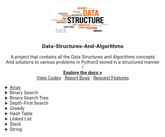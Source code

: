 ﻿<a name="readme-top"></a>

<!-- PROJECT LOGO -->
<br />
<div align="center">
  <a href="https://github.com/ankitguptamdp/Data-Structures-And-Algorithms/">
    <img src="Resources/Images/Data-Structures-And-Algorithms.jpg" alt="Logo" width="200" height="100">
  </a>

<h3 align="center">Data-Structures-And-Algorithms</h3>

  <p align="center">
    A project that contains all the Data Structures and Algorithms concepts 
    <br />
    And solutions to various problems in Python3 stored in a structured manner !
    <br />
    <a href="https://github.com/ankitguptamdp/Data-Structures-And-Algorithms/tree/main/Documents/"><strong>Explore the docs »</strong></a>
    <br />
    <a href="https://github.com/ankitguptamdp/Data-Structures-And-Algorithms/tree/main/Codes/">View Codes</a>
    ·
    <a href="mailto:ankitguptamdp@gmail.com">Report Bugs</a>
    ·
    <a href="mailto:ankitguptamdp@gmail.com">Request Features</a>
  </p>
</div>

<details>
<summary><a href="https://github.com/ankitguptamdp/Data-Structures-And-Algorithms/tree/main/Codes/Array">Array</a></summary>

| #                                    | Problem                                                                                                                                                           | Solution                                                                                                                                                                                         | Difficulty | Status | Tags                                                  |
|--------------------------------------|-------------------------------------------------------------------------------------------------------------------------------------------------------------------|--------------------------------------------------------------------------------------------------------------------------------------------------------------------------------------------------|------------|--------|-------------------------------------------------------|
| [0026](https://youtu.be/DEJAZBq0FDA) | [Remove Duplicates From Sorted Array](https://leetcode.com/problems/remove-duplicates-from-sorted-array/)                                                         | [Python3](https://github.com/ankitguptamdp/Data-Structures-And-Algorithms/blob/main/Codes/Array/0026%20-%20Remove%20Duplicates%20From%20Sorted%20Array.py)                                       | Easy       | Solved | Array, Two Pointers                                   |
| [0027](https://youtu.be/Pcd1ii9P9ZI) | [Remove Element](https://leetcode.com/problems/remove-element/)                                                                                                   | [Python3](https://github.com/ankitguptamdp/Data-Structures-And-Algorithms/blob/main/Codes/Array/0027%20-%20Remove%20Element.py)                                                                  | Easy       | Solved | Array, Two Pointers                                   |
| [0054](https://youtu.be/BJnMZNwUk1M) | [Spiral Matrix](https://leetcode.com/problems/spiral-matrix/)                                                                                                     | [Python3](https://github.com/ankitguptamdp/Data-Structures-And-Algorithms/blob/main/Codes/Array/0054%20-%20Spiral%20Matrix.py)                                                                   | Medium     | Solved | Array, Matrix, Simulation                             |
| [1313](https://youtu.be/r6uJX0zD0MQ) | [Decompress Run Length Encoded List](https://leetcode.com/problems/decompress-run-length-encoded-list/)                                                           | [Python3](https://github.com/ankitguptamdp/Data-Structures-And-Algorithms/blob/main/Codes/Array/1313%20-%20Decompress%20Run%20Length%20Encoded%20List.py)                                        | Easy       | Solved | Array                                                 |
| [1365](https://youtu.be/eHqwoWiMDfY) | [How Many Numbers Are Smaller Than The Current Number](https://leetcode.com/problems/how-many-numbers-are-smaller-than-the-current-number/)                       | [Python3](https://github.com/ankitguptamdp/Data-Structures-And-Algorithms/blob/main/Codes/Array/1365%20-%20How%20Many%20Numbers%20Are%20Smaller%20Than%20The%20Current%20Number.py)              | Easy       | Solved | Array, Counting Sort, Hash Table, Sorting             |
| [1389](https://youtu.be/Hlfs4StVd-o) | [Create Target Array In The Given Order](https://leetcode.com/problems/create-target-array-in-the-given-order/)                                                   | [Python3](https://github.com/ankitguptamdp/Data-Structures-And-Algorithms/blob/main/Codes/Array/1389%20-%20Create%20Target%20Array%20In%20The%20Given%20Order.py)                                | Easy       | Solved | Array, Simulation                                     |
| [1431](https://youtu.be/xBpYKQzjjnM) | [Kids With The Greatest Number Of Candies](https://leetcode.com/problems/kids-with-the-greatest-number-of-candies/)                                               | [Python3](https://github.com/ankitguptamdp/Data-Structures-And-Algorithms/blob/main/Codes/Array/1431%20-%20Kids%20With%20The%20Greatest%20Number%20Of%20Candies.py)                              | Easy       | Solved | Array                                                 |
| [1470](https://youtu.be/IvIKD_EU8BY) | [Shuffle The Array](https://leetcode.com/problems/shuffle-the-array/)                                                                                             | [Python3](https://github.com/ankitguptamdp/Data-Structures-And-Algorithms/blob/main/Codes/Array/1470%20-%20Shuffle%20The%20Array.py)                                                             | Easy       | Solved | Array                                                 |
| [1480](https://youtu.be/3uMmKCZ_9Go) | [Running Sum Of 1d Array](https://leetcode.com/problems/running-sum-of-1d-array/)                                                                                 | [Python3](https://github.com/ankitguptamdp/Data-Structures-And-Algorithms/blob/main/Codes/Array/1480%20-%20Running%20Sum%20Of%201d%20Array.py)                                                   | Easy       | Solved | Array, Prefix Sum                                     |
| [1512](https://youtu.be/BqhDFUo1rjs) | [Number Of Good Pairs](https://leetcode.com/problems/number-of-good-pairs/)                                                                                       | [Python3](https://github.com/ankitguptamdp/Data-Structures-And-Algorithms/blob/main/Codes/Array/1512%20-%20Number%20Of%20Good%20Pairs.py)                                                        | Easy       | Solved | Array, Counting, Hash Table, Math                     |
| [1637](https://youtu.be/6XnvNCTyJP4) | [Widest Vertical Area Between Two Points Containing No Points](https://leetcode.com/problems/widest-vertical-area-between-two-points-containing-no-points/)       | [Python3](https://github.com/ankitguptamdp/Data-Structures-And-Algorithms/blob/main/Codes/Array/1637%20-%20Widest%20Vertical%20Area%20Between%20Two%20Points%20Containing%20No%20Points.py)      | Easy       | Solved | Array, Sorting                                        |
| [1672](https://youtu.be/Aap1zzi70Pg) | [Richest Customer Wealth](https://leetcode.com/problems/richest-customer-wealth/)                                                                                 | [Python3](https://github.com/ankitguptamdp/Data-Structures-And-Algorithms/blob/main/Codes/Array/1672%20-%20Richest%20Customer%20Wealth.py)                                                       | Easy       | Solved | Array, Matrix                                         |
| [1684](https://youtu.be/CFa2TgIHMN0) | [Count The Number Of Consistent Strings](https://leetcode.com/problems/count-the-number-of-consistent-strings/)                                                   | [Python3](https://github.com/ankitguptamdp/Data-Structures-And-Algorithms/blob/main/Codes/Array/1684%20-%20Count%20The%20Number%20Of%20Consistent%20Strings.py)                                  | Easy       | Solved | Array, Bit Manipulation, Counting, Hash Table, String |
| [1720](https://youtu.be/FZBkXnDxCLg) | [Decode XORed Array](https://leetcode.com/problems/decode-xored-array/)                                                                                           | [Python3](https://github.com/ankitguptamdp/Data-Structures-And-Algorithms/blob/main/Codes/Array/1720%20-%20Decode%20XORed%20Array.py)                                                            | Easy       | Solved | Array, Bit Manipulation                               |
| [1816](https://youtu.be/2_B2ZUBRYQQ) | [Truncate Sentence](https://leetcode.com/problems/truncate-sentence/)                                                                                             | [Python3](https://github.com/ankitguptamdp/Data-Structures-And-Algorithms/blob/main/Codes/Array/1816%20-%20Truncate%20Sentence.py)                                                               | Easy       | Solved | Array, String                                         |
| [1920](https://youtu.be/1svjL7Docuo) | [Build Array From Permutation](https://leetcode.com/problems/build-array-from-permutation/)                                                                       | [Python3](https://github.com/ankitguptamdp/Data-Structures-And-Algorithms/blob/main/Codes/Array/1920%20-%20Build%20Array%20From%20Permutation.py)                                                | Easy       | Solved | Array, Simulation                                     |
| [1929](https://youtu.be/68isPRHgcFQ) | [Concatenation Of Array](https://leetcode.com/problems/concatenation-of-array/)                                                                                   | [Python3](https://github.com/ankitguptamdp/Data-Structures-And-Algorithms/blob/main/Codes/Array/1929%20-%20Concatenation%20Of%20Array.py)                                                        | Easy       | Solved | Array, Simulation                                     |
| [2011](https://youtu.be/fd0n3ubk5uo) | [Final Value Of Variable After Performing Operations](https://leetcode.com/problems/final-value-of-variable-after-performing-operations/)                         | [Python3](https://github.com/ankitguptamdp/Data-Structures-And-Algorithms/blob/main/Codes/Array/2011%20-%20Final%20Value%20Of%20Variable%20After%20Performing%20Operations.py)                   | Easy       | Solved | Array, Simulation, String                             |
| [2037](https://youtu.be/wS7Ag33hf8E) | [Minimum Number Of Moves To Seat Everyone](https://leetcode.com/problems/minimum-number-of-moves-to-seat-everyone/)                                               | [Python3](https://github.com/ankitguptamdp/Data-Structures-And-Algorithms/blob/main/Codes/Array/2037%20-%20Minimum%20Number%20Of%20Moves%20To%20Seat%20Everyone.py)                              | Easy       | Solved | Array, Counting Sort, Greedy, Sorting                 |
| [2114](https://youtu.be/9c5GeChF1vY) | [Maximum Number Of Words Found In Sentences](https://leetcode.com/problems/maximum-number-of-words-found-in-sentences/)                                           | [Python3](https://github.com/ankitguptamdp/Data-Structures-And-Algorithms/blob/main/Codes/Array/2114%20-%20Maximum%20Number%20Of%20Words%20Found%20In%20Sentences.py)                            | Easy       | Solved | Array, String                                         |
| [2574](https://youtu.be/KNrJZIGO9s0) | [Left And Right Sum Differences](https://leetcode.com/problems/left-and-right-sum-differences/)                                                                   | [Python3](https://github.com/ankitguptamdp/Data-Structures-And-Algorithms/blob/main/Codes/Array/2574%20-%20Left%20And%20Right%20Sum%20Differences.py)                                            | Easy       | Solved | Array, Prefix Sum                                     |
| [2798](https://youtu.be/2AJL4Oh1snk) | [Number of Employees Who Met the Target](https://leetcode.com/problems/number-of-employees-who-met-the-target/)                                                   | [Python3](https://github.com/ankitguptamdp/Data-Structures-And-Algorithms/blob/main/Codes/Array/2798%20-%20Number%20Of%20Employees%20Who%20Met%20The%20Target.py)                                | Easy       | Solved | Array                                                 |
| [2824](https://youtu.be/JFv928_0_L4) | [Count Pairs Whose Sum Is Less Than Target](https://leetcode.com/problems/count-pairs-whose-sum-is-less-than-target/)                                             | [Python3](https://github.com/ankitguptamdp/Data-Structures-And-Algorithms/blob/main/Codes/Array/2824%20-%20Count%20Pairs%20Whose%20Sum%20Is%20Less%20Than%20Target.py)                           | Easy       | Solved | Array, Binary Search, Sorting, Two Pointers           |
| [2942](https://youtu.be/gJCrdytYtDY) | [Find Words Containing Character](https://leetcode.com/problems/find-words-containing-character/)                                                                 | [Python3](https://github.com/ankitguptamdp/Data-Structures-And-Algorithms/blob/main/Codes/Array/2942%20-%20Find%20Words%20Containing%20Character.py)                                             | Easy       | Solved | Array, String                                         |
| [3065](https://youtu.be/dtHct-Tg2r0) | [Minimum Operations To Exceed Threshold Value I](https://leetcode.com/problems/minimum-operations-to-exceed-threshold-value-i/)                                   | [Python3](https://github.com/ankitguptamdp/Data-Structures-And-Algorithms/blob/main/Codes/Array/3065%20-%20Minimum%20Operations%20To%20Exceed%20Threshold%20Value%20I.py)                        | Easy       | Solved | Array                                                 |
| [3190](https://youtu.be/b-UBMai1bGM) | [Find Minimum Operations To Make All Elements Divisible By Three](https://leetcode.com/problems/find-minimum-operations-to-make-all-elements-divisible-by-three/) | [Python3](https://github.com/ankitguptamdp/Data-Structures-And-Algorithms/blob/main/Codes/Array/3190%20-%20Find%20Minimum%20Operations%20To%20Make%20All%20Elements%20Divisible%20By%20Three.py) | Easy       | Solved | Array, Math                                           |
| [3285](https://youtu.be/viSFHilMTOI) | [Find Indices Of Stable Mountains](https://leetcode.com/problems/find-indices-of-stable-mountains/)                                                               | [Python3](https://github.com/ankitguptamdp/Data-Structures-And-Algorithms/blob/main/Codes/Array/3285%20-%20Find%20Indices%20Of%20Stable%20Mountains.py)                                          | Easy       | Solved | Array                                                 |
| [3289](https://youtu.be/7hfwVVnLmxc) | [The Two Sneaky Numbers Of Digitville](https://leetcode.com/problems/the-two-sneaky-numbers-of-digitville/)                                                       | [Python3](https://github.com/ankitguptamdp/Data-Structures-And-Algorithms/blob/main/Codes/Array/3289%20-%20The%20Two%20Sneaky%20Numbers%20Of%20Digitville.py)                                    | Easy       | Solved | Array, Hash Table, Math                               |
| [3427](https://youtu.be/4lx3AnuIoNQ) | [Sum Of Variable Length Subarrays](https://leetcode.com/problems/sum-of-variable-length-subarrays/)                                                               | [Python3](https://github.com/ankitguptamdp/Data-Structures-And-Algorithms/blob/main/Codes/Array/3427%20-%20Sum%20Of%20Variable%20Length%20Subarrays.py)                                          | Easy       | Solved | Array, Prefix Sum                                     |
| [3467](https://youtu.be/AUKH91yA9Ww) | [Transform Array By Parity](https://leetcode.com/problems/transform-array-by-parity/)                                                                             | [Python3](https://github.com/ankitguptamdp/Data-Structures-And-Algorithms/blob/main/Codes/Array/3467%20-%20Transform%20Array%20By%20Parity.py)                                                   | Easy       | Solved | Array, Counting, Sorting                              |
| [3512](https://youtu.be/KZVQQHKZO4k) | [Minimum Operations To Make Array Sum Divisible By K](https://leetcode.com/problems/minimum-operations-to-make-array-sum-divisible-by-k/)                         | [Python3](https://github.com/ankitguptamdp/Data-Structures-And-Algorithms/blob/main/Codes/Array/3512%20-%20Minimum%20Operations%20To%20Make%20Array%20Sum%20Divisible%20By%20K.py)               | Easy       | Solved | Array, Math                                           |

</details>

<details>
<summary>Binary Search</summary>

| #    | Problem                                                                                         | Solution                                                                                                                                                        | Difficulty | Status | Tags                         |
|------|-------------------------------------------------------------------------------------------------|-----------------------------------------------------------------------------------------------------------------------------------------------------------------|------------|--------|------------------------------|
| 0033 | [Search In Rotated Sorted Array](https://leetcode.com/problems/search-in-rotated-sorted-array/) | [Python3](https://github.com/ankitguptamdp/Data-Structures-And-Algorithms/blob/main/Codes/Binary%20Search/0033%20-%20Search%20In%20Rotated%20Sorted%20Array.py) | Medium     | Solved | Array, Binary Search         |
| 0074 | [Search A 2D Matrix](https://leetcode.com/problems/search-a-2d-matrix/)                         | [Python3](https://github.com/ankitguptamdp/Data-Structures-And-Algorithms/blob/main/Codes/Binary%20Search/0074%20-%20Search%20A%202D%20Matrix.py)               | Medium     | Solved | Array, Binary Search, Matrix |

</details>

<details>
<summary>Binary Search Tree</summary>

| #    | Problem                                                                                                                 | Solution                                                                                                                                                                               | Difficulty | Status | Tags                            |
|------|-------------------------------------------------------------------------------------------------------------------------|----------------------------------------------------------------------------------------------------------------------------------------------------------------------------------------|------------|--------|---------------------------------|
| 0108 | [Convert Sorted Array To Binary Search Tree](https://leetcode.com/problems/convert-sorted-array-to-binary-search-tree/) | [Python3](https://github.com/ankitguptamdp/Data-Structures-And-Algorithms/blob/main/Codes/Binary%20Search%20Tree/0108%20-%20Convert%20Sorted%20Array%20To%20Binary%20Search%20Tree.py) | Easy       | Solved | Array, Divide and Conquer, Tree |
| 0173 | [Binary Search Tree Iterator](https://leetcode.com/problems/binary-search-tree-iterator/)                               | [Python3](https://github.com/ankitguptamdp/Data-Structures-And-Algorithms/blob/main/Codes/Binary%20Search%20Tree/0173%20-%20Binary%20Search%20Tree%20Iterator.py)                      | Medium     | Solved | Stack, Tree, Design             |
| 0230 | [Kth Smallest Element In A BST](https://leetcode.com/problems/kth-smallest-element-in-a-bst/)                           | [Python3](https://github.com/ankitguptamdp/Data-Structures-And-Algorithms/blob/main/Codes/Binary%20Search%20Tree/0230%20-%20Kth%20Smallest%20Element%20In%20A%20BST.py)                | Medium     | Solved | Tree, Depth-First Search        |

</details>

<details>
<summary>Depth-First Search</summary>

| #    | Problem                                                                                   | Solution                                                                                                                                                        | Difficulty | Status | Tags                      |
|------|-------------------------------------------------------------------------------------------|-----------------------------------------------------------------------------------------------------------------------------------------------------------------|------------|--------|---------------------------|
| 0110 | [Balanced Binary Tree](https://leetcode.com/problems/balanced-binary-tree/)               | [Python3](https://github.com/ankitguptamdp/Data-Structures-And-Algorithms/blob/main/Codes/Depth-First%20Search/0110%20-%20Balanced%20Binary%20Tree.py)          | Easy       | Solved | Tree, Depth-First Search  |
| 0226 | [Invert Binary Tree](https://leetcode.com/problems/invert-binary-tree/)                   | [Python3](https://github.com/ankitguptamdp/Data-Structures-And-Algorithms/blob/main/Codes/Depth-First%20Search/0226%20-%20Invert%20Binary%20Tree.py)            | Easy       | Solved | Tree, Depth-First Search  |
| 0417 | [Pacific Atlantic Water Flow](https://leetcode.com/problems/pacific-atlantic-water-flow/) | [Python3](https://github.com/ankitguptamdp/Data-Structures-And-Algorithms/blob/main/Codes/Depth-First%20Search/0417%20-%20Pacific%20Atlantic%20Water%20Flow.py) | Medium     | Solved | Array, Depth-First Search |
| 0543 | [Diameter Of Binary Tree](https://leetcode.com/problems/diameter-of-binary-tree/)         | [Python3](https://github.com/ankitguptamdp/Data-Structures-And-Algorithms/blob/main/Codes/Depth-First%20Search/0543%20-%20Diameter%20Of%20Binary%20Tree.py)     | Easy       | Solved | Tree, Depth-First Search  |

</details>

<details>
<summary>Greedy</summary>

| #    | Problem                                                         | Solution                                                                                                                         | Difficulty | Status | Tags                      |
|------|-----------------------------------------------------------------|----------------------------------------------------------------------------------------------------------------------------------|------------|--------|---------------------------|
| 0621 | [Task Scheduler](https://leetcode.com/problems/task-scheduler/) | [Python3](https://github.com/ankitguptamdp/Data-Structures-And-Algorithms/blob/main/Codes/Greedy/0621%20-%20Task%20Scheduler.py) | Medium     | Solved | Array, Hash Table, Greedy |

</details>

<details>
<summary>Hash Table</summary>

| #                                                        | Problem                                                                                                                                     | Solution                                                                                                                                                                               | Difficulty | Status | Tags                              |
|----------------------------------------------------------|---------------------------------------------------------------------------------------------------------------------------------------------|----------------------------------------------------------------------------------------------------------------------------------------------------------------------------------------|------------|--------|-----------------------------------|
| 0202                                                     | [Happy Number](https://leetcode.com/problems/happy-number/)                                                                                 | [Python3](https://github.com/ankitguptamdp/Data-Structures-And-Algorithms/blob/main/Codes/Hash%20Table/0202%20-%20Happy%20Number.py)                                                   | Easy       | Solved | Hash Table, Math, Two Pointers    |
| [0219](https://youtu.be/ypn0aZ0nrL4?si=43vkBM_l-RHIo5xo) | [Contains Duplicate II](https://leetcode.com/problems/contains-duplicate-ii/)                                                               | [Python3](https://github.com/ankitguptamdp/Data-Structures-And-Algorithms/blob/main/Codes/Hash%20Table/0219%20-%20Contains%20Duplicate%20II.py)                                        | Easy       | Solved | Array, Hash Table, Sliding Window |
| [0290](https://youtu.be/W_akoecmCbM?si=XRVqad2jdyEclaMs) | [Word Pattern](https://leetcode.com/problems/word-pattern/)                                                                                 | [Python3](https://github.com/ankitguptamdp/Data-Structures-And-Algorithms/blob/main/Codes/Hash%20Table/0290%20-%20Word%20Pattern.py)                                                   | Easy       | Solved | Hash Table, String                |
| 2131                                                     | [Longest Palindrome By Concatenating Two Letter Words](https://leetcode.com/problems/longest-palindrome-by-concatenating-two-letter-words/) | [Python3](https://github.com/ankitguptamdp/Data-Structures-And-Algorithms/blob/main/Codes/Hash%20Table/2131%20-%20Longest%20Palindrome%20By%20Concatenating%20Two%20Letter%20Words.py) | Medium     | Solved | Array, Hash Table, String         |

</details>

<details>
<summary>Linked List</summary>

| #    | Problem                                                                                             | Solution                                                                                                                                                            | Difficulty | Status | Tags                             |
|------|-----------------------------------------------------------------------------------------------------|---------------------------------------------------------------------------------------------------------------------------------------------------------------------|------------|--------|----------------------------------|
| 0019 | [Remove Nth Node From End Of List](https://leetcode.com/problems/remove-nth-node-from-end-of-list/) | [Python3](https://github.com/ankitguptamdp/Data-Structures-And-Algorithms/blob/main/Codes/Linked%20List/0019%20-%20Remove%20Nth%20Node%20From%20End%20Of%20List.py) | Medium     | Solved | Linked List, Two Pointers        |
| 0148 | [Sort List](https://leetcode.com/problems/sort-list/)                                               | [Python3](https://github.com/ankitguptamdp/Data-Structures-And-Algorithms/blob/main/Codes/Linked%20List/0148%20-%20Sort%20List.py)                                  | Medium     | Solved | Linked List, Two Pointers        |
| 0234 | [Palindrome Linked List](https://leetcode.com/problems/palindrome-linked-list/)                     | [Python3](https://github.com/ankitguptamdp/Data-Structures-And-Algorithms/blob/main/Codes/Linked%20List/0234%20-%20Palindrome%20Linked%20List.py)                   | Easy       | Solved | Linked List, Two Pointers, Stack |
| 0328 | [Odd Even Linked List](https://leetcode.com/problems/odd-even-linked-list/)                         | [Python3](https://github.com/ankitguptamdp/Data-Structures-And-Algorithms/blob/main/Codes/Linked%20List/0328%20-%20Odd%20Even%20Linked%20List.py)                   | Medium     | Solved | Linked List                      |

</details>

<details>
<summary>Stack</summary>

| #                                                        | Problem                                                               | Solution                                                                                                                           | Difficulty | Status | Tags          |
|----------------------------------------------------------|-----------------------------------------------------------------------|------------------------------------------------------------------------------------------------------------------------------------|------------|--------|---------------|
| [0020](https://youtu.be/WTzjTskDFMg?si=D-FfOKHbkpe8c8vW) | [Valid Parentheses](https://leetcode.com/problems/valid-parentheses/) | [Python3](https://github.com/ankitguptamdp/Data-Structures-And-Algorithms/blob/main/Codes/Stack/0020%20-%20Valid%20Parentheses.py) | Easy       | Solved | String, Stack |
| [0155](https://youtu.be/qkLl7nAwDPo)                     | [Min Stack](https://leetcode.com/problems/min-stack/)                 | [Python3](https://github.com/ankitguptamdp/Data-Structures-And-Algorithms/blob/main/Codes/Stack/0155%20-%20Min%20Stack.py)         | Medium     | Solved | Stack, Design |

</details>

<details>
<summary>String</summary>

| #    | Problem                                                                       | Solution                                                                                                                                  | Difficulty | Status | Tags                     |
|------|-------------------------------------------------------------------------------|-------------------------------------------------------------------------------------------------------------------------------------------|------------|--------|--------------------------|
| 0014 | [Longest Common Prefix](https://leetcode.com/problems/longest-common-prefix/) | [Python3](https://github.com/ankitguptamdp/Data-Structures-And-Algorithms/blob/main/Codes/String/0014%20-%20Longest%20Common%20Prefix.py) | Easy       | Solved | String, Trie             |
| 0043 | [Multiply String](https://leetcode.com/problems/multiply-strings/)            | [Python3](https://github.com/ankitguptamdp/Data-Structures-And-Algorithms/blob/main/Codes/String/0043%20-%20Multiply%20Strings.py)        | Medium     | Solved | Math, String, Simulation |

</details>
